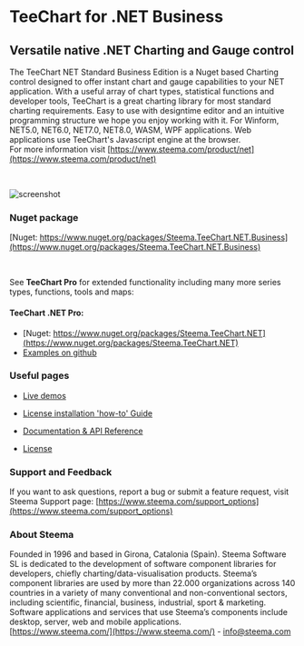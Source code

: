 # TeeChart for .NET Business
## Versatile native .NET Charting and Gauge control 

The TeeChart NET Standard Business Edition is a Nuget based Charting control designed to offer instant chart and gauge capabilities to your NET application. With a useful array of chart types, statistical functions and developer tools, TeeChart is a great charting library for most standard charting requirements. Easy to use with designtime editor and an intuitive programming structure we hope you enjoy working with it. For Winform, NET5.0, NET6.0, NET7.0, NET8.0, WASM, WPF applications. Web applications use TeeChart's Javascript engine at the browser.<br>
For more information visit [https://www.steema.com/product/net](https://www.steema.com/product/net) 

<br>


![screenshot](https://www.steema.com/uploads/products/line.png ".NET Line Charts")

### Nuget package
[Nuget: https://www.nuget.org/packages/Steema.TeeChart.NET.Business](https://www.nuget.org/packages/Steema.TeeChart.NET.Business)

<br>

See **TeeChart Pro** for extended functionality including many more series types, functions, tools and maps:

#### TeeChart .NET Pro:
- [Nuget: https://www.nuget.org/packages/Steema.TeeChart.NET](https://www.nuget.org/packages/Steema.TeeChart.NET)
- [Examples on github](https://github.com/Steema/TeeChart-NET-Pro-Samples)
 
### Useful pages

- [Live demos](https://www.steema.com/demos/net)
 
- [License installation 'how-to' Guide](https://www.steema.com/docs/teechart/introdocs/teebusnet.html)
 
- [Documentation & API Reference](http://www.steema.com/docs/TeeChartNET)
 
- [License](https://www.steema.com/licensing/net)

### Support and Feedback

If you want to ask questions, report a bug or submit a feature request, visit Steema Support page: [https://www.steema.com/support_options](https://www.steema.com/support_options)

### About Steema

Founded in 1996 and based in Girona, Catalonia (Spain). Steema Software SL is dedicated to the development of software component libraries for developers, chiefly charting/data-visualisation products.
Steema’s component libraries are used by more than 22.000 organizations across 140 countries in a variety of many conventional and non-conventional sectors, including scientific, financial, business, industrial, sport & marketing.
Software applications and services that use Steema’s components include desktop, server, web and mobile applications.<br>
[https://www.steema.com/](https://www.steema.com/) - info@steema.com



